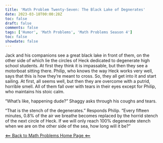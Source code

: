 ```yaml
---
title: 'Math Problem Twenty-Seven: The Black Lake of Degnerates'
date: 2023-03-18T00:00:28Z
toc: false
draft: false
comments: false
tags: ['Humor', 'Math Problems', 'Math Problems Season 4']
toc: false
showdate: false
---
```


Jack and his companions see a great black lake in front of them, on the other side of which lie the circles of Heck dedicated to degenerate high school students. At first they think it is impassable, but then they see a motorboat sitting there. Philip, who knows the way Heck works very well, says that this is how they’re meant to cross. So, they all get into it and start sailing. At first, all seems well, but then they are overcome with a putrid, horrible smell. All of them fall over with tears in their eyes except for Philip, who maintains his stoic calm. 

“What’s like, happening dude?” Shaggy asks through his coughs and tears.

“That is the stench of the degenerates.” Responds Philip. “Every fifteen minutes, 0.8% of the air we breathe becomes replaced by the horrid stench of the next circle of Heck. If we will only reach 100% degenerate stench when we are on the other side of the sea, how long will it be?”

[<== Back to Math Problems Home Page <==](/humor/problems//#season-four-the-harrowing-of-heck)
